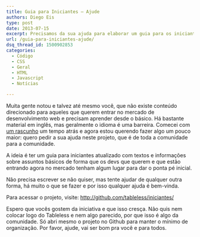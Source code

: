 ```yaml
---
title: Guia para Iniciantes – Ajude
authors: Diego Eis
type: post
date: 2013-07-15
excerpt: Precisamos da sua ajuda para elaborar um guia para os iniciantes na área.
url: /guia-para-iniciantes-ajude/
dsq_thread_id: 1500902853
categories:
  - Código
  - CSS
  - Geral
  - HTML
  - Javascript
  - Notícias

---
```

Muita gente notou e talvez até mesmo você, que não existe conteúdo direcionado para aqueles que querem entrar no mercado de desenvolvimento web e precisam aprender desde o básico. Há bastante material em inglês, mas geralmente o idioma é uma barreira. Comecei com [um rascunho][1] um tempo atrás e agora estou querendo fazer algo um pouco maior: quero pedir a sua ajuda neste projeto, que é de toda a comunidade para a comunidade. 

A ideia é ter um guia para iniciantes atualizado com textos e informações sobre assuntos básicos de forma que os devs que querem e que estão entrando agora no mercado tenham algum lugar para dar o ponta pé inicial.
  
Não precisa escrever se não quiser, mas tente ajudar de qualquer outra forma, há muito o que se fazer e por isso qualquer ajuda é bem-vinda.

Para acessar o projeto, visite: http://github.com/tableless/iniciantes/

Espero que vocês gostem da iniciativa e que isso cresça. Não quis nem colocar logo do Tableless e nem algo parecido, por que isso é algo da comunidade. Só abri mesmo o projeto no Github para manter o mínimo de organização. Por favor, ajude, vai ser bom pra você e para todos.

 [1]: http://tableless.com.br/para-iniciantes/